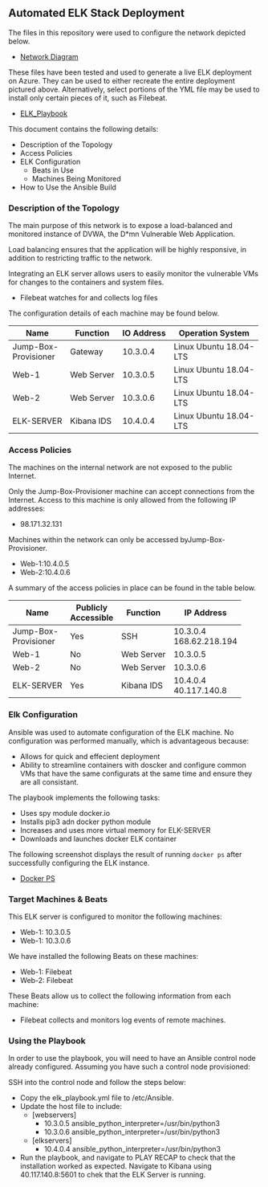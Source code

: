 ## Automated ELK Stack Deployment

The files in this repository were used to configure the network depicted below.

- [Network Diagram](https://github.com/mbit-technology/ELK-Stack-Project/blob/master/Diagrams/ELK_Stack_Network_Diagram.png)

These files have been tested and used to generate a live ELK deployment on Azure. They can be used to either recreate the entire deployment pictured above. Alternatively, select portions of the YML file may be used to install only certain pieces of it, such as Filebeat.

  - [ELK_Playbook](https://github.com/mbit-technology/ELK-Stack-Project/blob/master/Ansible/elk_playbook.yml)

This document contains the following details:
- Description of the Topology
- Access Policies
- ELK Configuration
  - Beats in Use
  - Machines Being Monitored
- How to Use the Ansible Build


### Description of the Topology

The main purpose of this network is to expose a load-balanced and monitored instance of DVWA, the D*mn Vulnerable Web Application.

Load balancing ensures that the application will be highly responsive, in addition to restricting traffic to the network.

Integrating an ELK server allows users to easily monitor the vulnerable VMs for changes to the containers and system files.

- Filebeat watches for and collects log files

The configuration details of each machine may be found below.

| Name                     | Function   | IO Address | Operation System           |
|--------------------------|------------|------------|----------------------------|
| Jump-Box-<br>Provisioner | Gateway    | 10.3.0.4   | Linux Ubuntu 18.04-<br>LTS |
| Web-1                    | Web Server | 10.3.0.5   | Linux Ubuntu 18.04-<br>LTS |
| Web-2                    | Web Server | 10.3.0.6   | Linux Ubuntu 18.04-<br>LTS |
| ELK-SERVER               | Kibana IDS | 10.4.0.4   | Linux Ubuntu 18.04-<br>LTS |

### Access Policies

The machines on the internal network are not exposed to the public Internet. 

Only the Jump-Box-Provisioner machine can accept connections from the Internet. Access to this machine is only allowed from the following IP addresses:

- 98.171.32.131

Machines within the network can only be accessed byJump-Box-Provisioner.

- Web-1:10.4.0.5
- Web-2:10.4.0.6

A summary of the access policies in place can be found in the table below.

| Name                     | Publicly <br>Accessible | Function   | IP Address          |
|--------------------------|-------------------------|------------|---------------------|
| Jump-Box-<br>Provisioner | Yes                     | SSH        | 10.3.0.4<br>168.62.218.194 |
| Web-1                    | No                      | Web Server | 10.3.0.5            |
| Web-2                    | No                      | Web Server | 10.3.0.6            |
| ELK-SERVER               | Yes                     | Kibana IDS | 10.4.0.4<br>40.117.140.8 |

### Elk Configuration

Ansible was used to automate configuration of the ELK machine. No configuration was performed manually, which is advantageous because:

- Allows for quick and effecient deployment
- Ability to streamline containers with doscker and configure common VMs that have the same configurats at the same time and ensure they are all consistant. 

The playbook implements the following tasks:
- Uses spy module docker.io
- Installs pip3 adn docker python module
- Increases and uses more virtual memory for ELK-SERVER
- Downloads and launches docker ELK container

The following screenshot displays the result of running `docker ps` after successfully configuring the ELK instance.

- [Docker PS](Docker%20PS.png)

### Target Machines & Beats
This ELK server is configured to monitor the following machines:

- Web-1: 10.3.0.5
- Web-1: 10.3.0.6

We have installed the following Beats on these machines:

- Web-1: Filebeat
- Web-2: Filebeat

These Beats allow us to collect the following information from each machine:

- Filebeat collects and monitors log events of remote machines.


### Using the Playbook
In order to use the playbook, you will need to have an Ansible control node already configured. Assuming you have such a control node provisioned: 

SSH into the control node and follow the steps below:
- Copy the elk_playbook.yml file to /etc/Ansible.
- Update the host file to include:
  - [webservers]
    - 10.3.0.5 ansible_python_interpreter=/usr/bin/python3
    - 10.3.0.6 ansible_python_interpreter=/usr/bin/python3
  - [elkservers]
    - 10.4.0.4 ansible_python_interpreter=/usr/bin/python3
- Run the playbook, and navigate to PLAY RECAP to check that the installation worked as expected. Navigate to Kibana using 40.117.140.8:5601 to chek that the ELK Server is running.
